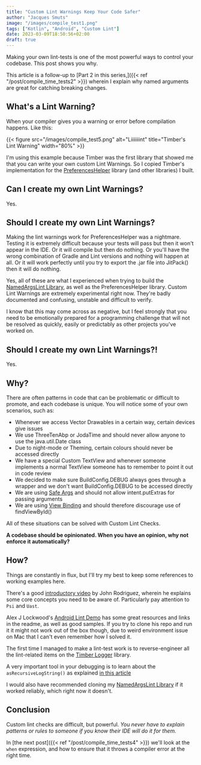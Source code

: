 ```yaml
---
title: "Custom Lint Warnings Keep Your Code Safer"
author: "Jacques Smuts"
image: "/images/compile_test1.png"
tags: ["Kotlin", "Android", "Custom Lint"]
date: 2023-03-09T18:50:56+02:00
draft: true
---
```


Making your own lint-tests is one of the most powerful ways to control your codebase. This post shows you why.

<!--more-->

This article is a follow-up to [Part 2 in this series,]({{< ref "/post/compile_time_tests2" >}}) wherein I explain why named arguments are great for catching breaking changes.

## What's a Lint Warning?

When your compiler gives you a warning or error before compilation happens. Like this:

{{< figure src="/images/compile_test5.png" alt="Liiiiiiint" title="Timber's Lint Warning" width="80%" >}}

I'm using this example because Timber was the first library that showed me that you can write your own custom Lint Warnings. So I copied Timber's implementation for the [PreferencesHelper](https://github.com/flatcircle/PreferencesHelper) library (and other libraries) I built.

## Can I create my own Lint Warnings?

Yes.

## Should I create my own Lint Warnings?

Making the lint warnings work for PreferencesHelper was a nightmare. Testing it is extremely difficult because your tests will pass but then it won't appear in the IDE. Or it will compile but then do nothing. Or you'll have the wrong combination of Gradle and Lint versions and nothing will happen at all. Or it will work perfectly until you try to export the .jar file into JitPack() then it will do nothing.

Yes, all of these are what I experienced when trying to build the [NamedArgsLint Library](https://github.com/JacquesSmuts/NamedArgsLint/blob/master/README.md), as well as the PreferencesHelper library. Custom Lint Warnings are extremely experimental right now. They're badly documented and confusing, unstable and difficult to verify.

I know that this may come across as negative, but I feel strongly that you need to be emotionally prepared for a programming challenge that will not be resolved as quickly, easily or predictably as other projects you've worked on.

## Should I create my own Lint Warnings?!

Yes.

## Why?

There are often patterns in code that can be problematic or difficult to promote, and each codebase is unique. You will notice some of your own scenarios, such as:
- Whenever we access Vector Drawables in a certain way, certain devices give issues
- We use ThreeTenAbp or JodaTime and should never allow anyone to use the java.util.Date class
- Due to night-mode or Theming, certain colours should never be accessed directly
- We have a special Custom TextView and whenever someone implements a normal TextView someone has to remember to point it out in code review
- We decided to make sure BuildConfig.DEBUG always goes through a wrapper and we don't want BuildConfig.DEBUG to be accessed directly
- We are using [Safe Args](https://developer.android.com/guide/navigation/navigation-pass-data#Safe-args) and should not allow intent.putExtras for passing arguments
- We are using [View Binding](https://developer.android.com/topic/libraries/view-binding) and should therefore discourage use of findViewById()

All of these situations can be solved with Custom Lint Checks.

**A codebase should be opinionated. When you have an opinion, why not enforce it automatically?**

## How?

Things are constantly in flux, but I'll try my best to keep some references to working examples here.

There's a good [introductory video](https://www.youtube.com/watch?v=wFe0WZm_xm8) by John Rodriguez, wherein he explains some core concepts you need to be aware of. Particularly pay attention to `Psi` and `Uast`.

Alex J Lockwood's [Android Lint Demo](https://github.com/alexjlockwood/android-lint-checks-demo) has some great resources and links in the readme, as well as good samples. If you try to clone his repo and run it it might not work out of the box though, due to weird environment issue on Mac that I can't even remember how I solved it.

The first time I managed to make a lint-test work is to reverse-engineer all the lint-related items on the [Timber Logger](https://github.com/JakeWharton/timber/tree/master/timber-lint) library.

A very important tool in your debugging is to learn about the `asRecursiveLogString()` as explained [in this article](https://medium.com/supercharges-mobile-product-guide/formatting-code-analysis-rule-with-android-lint-part-1-2-4b906f717382)

I would also have recommended cloning my [NamedArgsLint Library](https://github.com/JacquesSmuts/NamedArgsLint/blob/master/README.md) if it worked reliably, which right now it doesn't.

## Conclusion

Custom lint checks are difficult, but powerful. *You never have to explain patterns or rules to someone if you know their IDE will do it for them.*

In [the next post]({{< ref "/post/compile_time_tests4" >}}) we'll look at the `when` expression, and how to ensure that it throws a compiler error at the right time.
